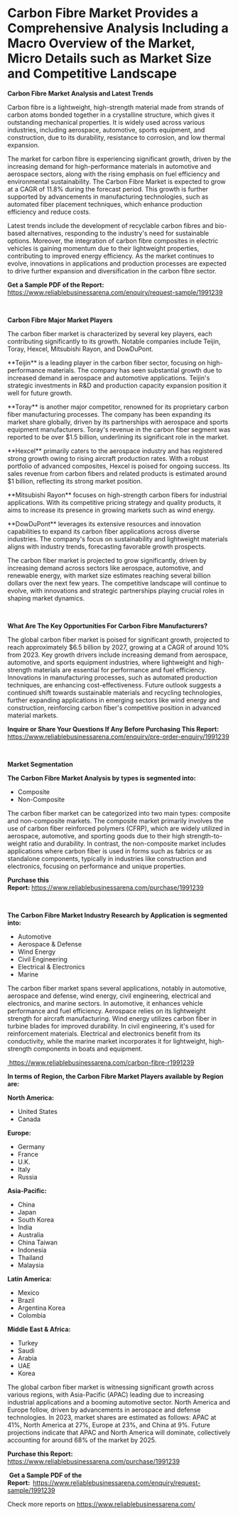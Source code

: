 <p><h1>Carbon Fibre Market Provides a Comprehensive Analysis Including a Macro Overview of the Market, Micro Details such as Market Size and Competitive Landscape</h1></p><p><strong>Carbon Fibre Market Analysis and Latest Trends</strong></p>
<p><p>Carbon fibre is a lightweight, high-strength material made from strands of carbon atoms bonded together in a crystalline structure, which gives it outstanding mechanical properties. It is widely used across various industries, including aerospace, automotive, sports equipment, and construction, due to its durability, resistance to corrosion, and low thermal expansion.</p><p>The market for carbon fibre is experiencing significant growth, driven by the increasing demand for high-performance materials in automotive and aerospace sectors, along with the rising emphasis on fuel efficiency and environmental sustainability. The Carbon Fibre Market is expected to grow at a CAGR of 11.8% during the forecast period. This growth is further supported by advancements in manufacturing technologies, such as automated fiber placement techniques, which enhance production efficiency and reduce costs.</p><p>Latest trends include the development of recyclable carbon fibres and bio-based alternatives, responding to the industry's need for sustainable options. Moreover, the integration of carbon fibre composites in electric vehicles is gaining momentum due to their lightweight properties, contributing to improved energy efficiency. As the market continues to evolve, innovations in applications and production processes are expected to drive further expansion and diversification in the carbon fibre sector.</p></p>
<p><strong>Get a Sample PDF of the Report:&nbsp;</strong> <a href="https://www.reliablebusinessarena.com/enquiry/request-sample/1991239?utm_campaign=3189&utm_medium=2&utm_source=Github&utm_content=ia&utm_term=31032025&utm_id=carbon-fibre">https://www.reliablebusinessarena.com/enquiry/request-sample/1991239</a></p>
<p>&nbsp;</p>
<p><strong>Carbon Fibre Major Market Players</strong></p>
<p><p>The carbon fiber market is characterized by several key players, each contributing significantly to its growth. Notable companies include Teijin, Toray, Hexcel, Mitsubishi Rayon, and DowDuPont.</p><p>**Teijin** is a leading player in the carbon fiber sector, focusing on high-performance materials. The company has seen substantial growth due to increased demand in aerospace and automotive applications. Teijin's strategic investments in R&D and production capacity expansion position it well for future growth. </p><p>**Toray** is another major competitor, renowned for its proprietary carbon fiber manufacturing processes. The company has been expanding its market share globally, driven by its partnerships with aerospace and sports equipment manufacturers. Toray's revenue in the carbon fiber segment was reported to be over $1.5 billion, underlining its significant role in the market.</p><p>**Hexcel** primarily caters to the aerospace industry and has registered strong growth owing to rising aircraft production rates. With a robust portfolio of advanced composites, Hexcel is poised for ongoing success. Its sales revenue from carbon fibers and related products is estimated around $1 billion, reflecting its strong market position.</p><p>**Mitsubishi Rayon** focuses on high-strength carbon fibers for industrial applications. With its competitive pricing strategy and quality products, it aims to increase its presence in growing markets such as wind energy. </p><p>**DowDuPont** leverages its extensive resources and innovation capabilities to expand its carbon fiber applications across diverse industries. The company's focus on sustainability and lightweight materials aligns with industry trends, forecasting favorable growth prospects.</p><p>The carbon fiber market is projected to grow significantly, driven by increasing demand across sectors like aerospace, automotive, and renewable energy, with market size estimates reaching several billion dollars over the next few years. The competitive landscape will continue to evolve, with innovations and strategic partnerships playing crucial roles in shaping market dynamics.</p></p>
<p>&nbsp;</p>
<p><strong>What Are The Key Opportunities For Carbon Fibre Manufacturers?</strong></p>
<p><p>The global carbon fiber market is poised for significant growth, projected to reach approximately $6.5 billion by 2027, growing at a CAGR of around 10% from 2023. Key growth drivers include increasing demand from aerospace, automotive, and sports equipment industries, where lightweight and high-strength materials are essential for performance and fuel efficiency. Innovations in manufacturing processes, such as automated production techniques, are enhancing cost-effectiveness. Future outlook suggests a continued shift towards sustainable materials and recycling technologies, further expanding applications in emerging sectors like wind energy and construction, reinforcing carbon fiber's competitive position in advanced material markets.</p></p>
<p><strong>Inquire or Share Your Questions If Any Before Purchasing This Report:</strong> <a href="https://www.reliablebusinessarena.com/enquiry/pre-order-enquiry/1991239?utm_campaign=3189&utm_medium=2&utm_source=Github&utm_content=ia&utm_term=31032025&utm_id=carbon-fibre">https://www.reliablebusinessarena.com/enquiry/pre-order-enquiry/1991239</a></p>
<p>&nbsp;</p>
<p><strong>Market Segmentation</strong></p>
<p><strong>The Carbon Fibre Market Analysis by types is segmented into:</strong></p>
<p><ul><li>Composite</li><li>Non-Composite</li></ul></p>
<p><p>The carbon fiber market can be categorized into two main types: composite and non-composite markets. The composite market primarily involves the use of carbon fiber reinforced polymers (CFRP), which are widely utilized in aerospace, automotive, and sporting goods due to their high strength-to-weight ratio and durability. In contrast, the non-composite market includes applications where carbon fiber is used in forms such as fabrics or as standalone components, typically in industries like construction and electronics, focusing on performance and unique properties.</p></p>
<p><strong>Purchase this Report:&nbsp;</strong><a href="https://www.reliablebusinessarena.com/purchase/1991239?utm_campaign=3189&utm_medium=2&utm_source=Github&utm_content=ia&utm_term=31032025&utm_id=carbon-fibre">https://www.reliablebusinessarena.com/purchase/1991239</a></p>
<p>&nbsp;</p>
<p><strong>The Carbon Fibre Market Industry Research by Application is segmented into:</strong></p>
<p><ul><li>Automotive</li><li>Aerospace & Defense</li><li>Wind Energy</li><li>Civil Engineering</li><li>Electrical & Electronics</li><li>Marine</li></ul></p>
<p><p>The carbon fiber market spans several applications, notably in automotive, aerospace and defense, wind energy, civil engineering, electrical and electronics, and marine sectors. In automotive, it enhances vehicle performance and fuel efficiency. Aerospace relies on its lightweight strength for aircraft manufacturing. Wind energy utilizes carbon fiber in turbine blades for improved durability. In civil engineering, it's used for reinforcement materials. Electrical and electronics benefit from its conductivity, while the marine market incorporates it for lightweight, high-strength components in boats and equipment.</p></p>
<p><a href="https://www.reliablebusinessarena.com/carbon-fibre-r1991239?utm_campaign=3189&utm_medium=2&utm_source=Github&utm_content=ia&utm_term=31032025&utm_id=carbon-fibre">&nbsp;https://www.reliablebusinessarena.com/carbon-fibre-r1991239</a></p>
<p><strong>In terms of Region, the Carbon Fibre Market Players available by Region are:</strong></p>
<p>
    <p> <strong> North America: </strong>
        <ul>
            <li>United States</li>
            <li>Canada</li>
        </ul>
        </p> 
    <p> <strong> Europe: </strong>
        <ul>
            <li>Germany</li>
            <li>France</li>
            <li>U.K.</li>
            <li>Italy</li>
            <li>Russia</li>
        </ul>
        </p> 
    <p> <strong> Asia-Pacific: </strong>
        <ul>
            <li>China</li>
            <li>Japan</li>
            <li>South Korea</li>
            <li>India</li>
            <li>Australia</li>
            <li>China Taiwan</li>
            <li>Indonesia</li>
            <li>Thailand</li>
            <li>Malaysia</li>
        </ul>
        </p> 
    <p> <strong> Latin America: </strong>
        <ul>
            <li>Mexico</li>
            <li>Brazil</li>
            <li>Argentina Korea</li>
            <li>Colombia</li>
        </ul>
        </p> 
    <p> <strong> Middle East & Africa: </strong>
        <ul>
            <li>Turkey</li>
            <li>Saudi</li>
            <li>Arabia</li>
            <li>UAE</li>
            <li>Korea</li>
        </ul>
    </p>
    </p>
<p><p>The global carbon fiber market is witnessing significant growth across various regions, with Asia-Pacific (APAC) leading due to increasing industrial applications and a booming automotive sector. North America and Europe follow, driven by advancements in aerospace and defense technologies. In 2023, market shares are estimated as follows: APAC at 41%, North America at 27%, Europe at 23%, and China at 9%. Future projections indicate that APAC and North America will dominate, collectively accounting for around 68% of the market by 2025.</p></p>
<p><strong>Purchase this Report: </strong><a href="https://www.reliablebusinessarena.com/purchase/1991239?utm_campaign=3189&utm_medium=2&utm_source=Github&utm_content=ia&utm_term=31032025&utm_id=carbon-fibre">https://www.reliablebusinessarena.com/purchase/1991239</a></p>
<p>&nbsp;<strong>Get a Sample PDF of the Report:&nbsp;&nbsp;</strong><a href="https://www.reliablebusinessarena.com/enquiry/request-sample/1991239?utm_campaign=3189&utm_medium=2&utm_source=Github&utm_content=ia&utm_term=31032025&utm_id=carbon-fibre">https://www.reliablebusinessarena.com/enquiry/request-sample/1991239</a></p>
<p><strong></strong></p>
<p>Check more reports on <a href="https://www.reliablebusinessarena.com/?utm_campaign=3189&utm_medium=2&utm_source=Github&utm_content=ia&utm_term=31032025&utm_id=carbon-fibre">https://www.reliablebusinessarena.com/</a></p>